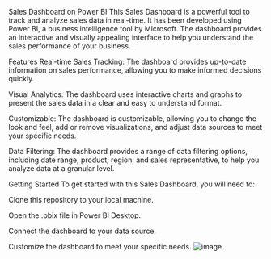 Sales Dashboard on Power BI
This Sales Dashboard is a powerful tool to track and analyze sales data in real-time. It has been developed using Power BI, a business intelligence tool by Microsoft. The dashboard provides an interactive and visually appealing interface to help you understand the sales performance of your business.

Features
Real-time Sales Tracking: The dashboard provides up-to-date information on sales performance, allowing you to make informed decisions quickly.

Visual Analytics: The dashboard uses interactive charts and graphs to present the sales data in a clear and easy to understand format.

Customizable: The dashboard is customizable, allowing you to change the look and feel, add or remove visualizations, and adjust data sources to meet your specific needs.

Data Filtering: The dashboard provides a range of data filtering options, including date range, product, region, and sales representative, to help you analyze data at a granular level.

Getting Started
To get started with this Sales Dashboard, you will need to:

Clone this repository to your local machine.

Open the .pbix file in Power BI Desktop.

Connect the dashboard to your data source.

Customize the dashboard to meet your specific needs.
![image](https://user-images.githubusercontent.com/98435615/218522199-509643b9-e4e2-4d06-9a12-d506a736b509.png)
